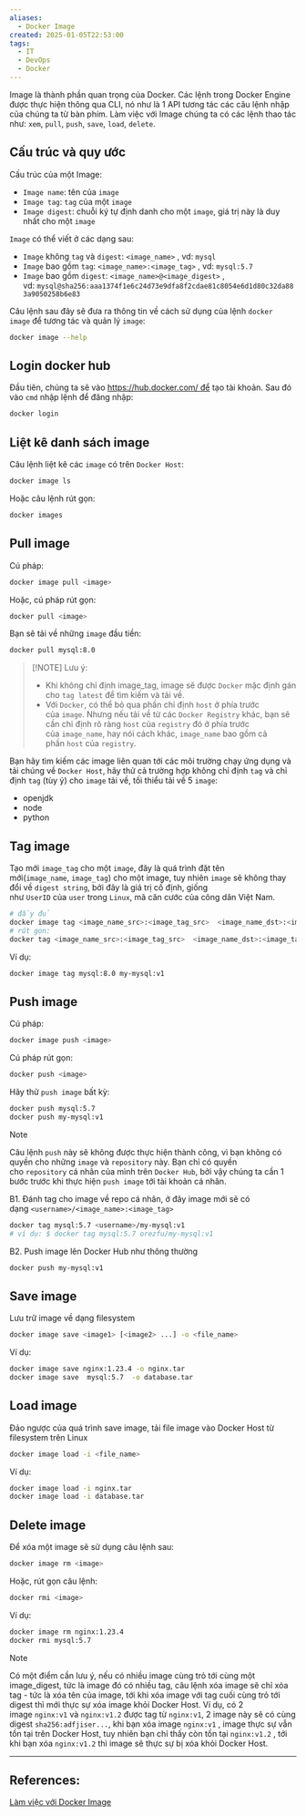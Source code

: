 ```yaml
---
aliases:
  - Docker Image
created: 2025-01-05T22:53:00
tags:
  - IT
  - DevOps
  - Docker
---
```

Image là thành phần quan trọng của Docker. Các lệnh trong Docker Engine được thực hiện thông qua CLI, nó như là 1 API tương tác các câu lệnh nhập của chúng ta từ bàn phím. Làm việc với Image chúng ta có các lệnh thao tác như: `xem`, `pull`, `push`, `save`, `load`, `delete`.

## Cấu trúc và quy ước

Cấu trúc của một Image:
- `Image name`: tên của `image`
- `Image tag`: `tag` của một `image`
- `Image digest`: chuỗi ký tự định danh cho một `image`, giá trị này là duy nhất cho một `image`

`Image` có thể viết ở các dạng sau:
- `Image` không `tag` và `digest`: `<image_name>` , vd: `mysql`
- `Image` bao gồm `tag`: `<image_name>:<image_tag>` , vd: `mysql:5.7`
- `Image` bao gồm `digest`: `<image_name>@<image_digest>` , vd: `mysql@sha256:aaa1374f1e6c24d73e9dfa8f2cdae81c8054e6d1d80c32da883a9050258b6e83`

Câu lệnh sau đây sẽ đưa ra thông tin về cách sử dụng của lệnh `docker image` để tương tác và quản lý `image`:

```bash
docker image --help
```

## Login docker hub

Đầu tiên, chúng ta sẽ vào https://hub.docker.com/ để tạo tài khoản. Sau đó vào `cmd` nhập lệnh để đăng nhập:

```bash
docker login
```

## Liệt kê danh sách image

Câu lệnh liệt kê các `image` có trên `Docker Host`:

```bash
docker image ls 
```

Hoặc câu lệnh rút gọn:

```bash
docker images
```

## Pull image

Cú pháp:

```bash
docker image pull <image>
```

Hoặc, cú pháp rút gọn:

```bash
docker pull <image>
```

Bạn sẽ tải về những `image` đầu tiền:

```bash
docker pull mysql:8.0
```

> [!NOTE] Lưu ý:
> - Khi không chỉ định image_tag, image sẽ được `Docker` mặc định gán cho `tag latest` để tìm kiếm và tải về.
> - Với `Docker`, có thể bỏ qua phần chỉ định `host` ở phía trước của `image`. Nhưng nếu tải về từ các `Docker Registry` khác, bạn sẽ cần chỉ định rõ ràng `host` của `registry` đó ở phía trước của `image_name`, hay nói cách khác, `image_name` bao gồm cả phần `host` của `registry`.

Bạn hãy tìm kiếm các image liên quan tới các môi trường chạy ứng dụng và tải chúng về `Docker Host`, hãy thử cả trường hợp không chỉ định `tag` và chỉ định `tag` (tùy ý) cho `image` tải về, tối thiểu tải về 5 `image`:
- openjdk
- node
- python

## Tag image

Tạo mới `image_tag` cho một `image`, đây là quá trình đặt tên mới(`image_name`, `image_tag`) cho một image, tuy nhiên `image` sẽ không thay đổi về `digest string`, bởi đây là giá trị cố định, giống như `UserID` của `user` trong `Linux`, mã căn cước của công dân Việt Nam.

```bash
# đầy đủ
docker image tag <image_name_src>:<image_tag_src>  <image_name_dst>:<image_tag_dst>
# rút gọn:
docker tag <image_name_src>:<image_tag_src>  <image_name_dst>:<image_tag_dst>
```

Ví dụ:

```bash
docker image tag mysql:8.0 my-mysql:v1
```

## Push image

Cú pháp:

```bash
docker image push <image>
```

Cú pháp rút gọn:

```bash
docker push <image> 
```

Hãy thử `push image` bất kỳ:

```bash
docker push mysql:5.7
docker push my-mysql:v1
```

> [!NOTE]
> Câu lệnh `push` này sẽ không được thực hiện thành công, vì bạn không có quyền cho những `image` và `repository` này. Bạn chỉ có quyền cho `repository` cá nhân của mình trên `Docker Hub`, bởi vậy chúng ta cần 1 bước trước khi thực hiện `push image` tới tài khoản cá nhân.

B1. Đánh tag cho image về repo cá nhân, ở đây image mới sẽ có dạng `<username>/<image_name>:<image_tag>`

```bash
docker tag mysql:5.7 <username>/my-mysql:v1
# ví dụ: $ docker tag mysql:5.7 orezfu/my-mysql:v1
```

B2. Push image lên Docker Hub như thông thường

```bash
docker push my-mysql:v1
```

## Save image

Lưu trữ image về dạng filesystem

```bash
docker image save <image1> [<image2> ...] -o <file_name>
```

Ví dụ:

```bash
docker image save nginx:1.23.4 -o nginx.tar
docker image save  mysql:5.7  -o database.tar
```

## Load image

Đảo ngược của quá trình save image, tải file image vào Docker Host từ filesystem trên Linux

```bash
docker image load -i <file_name>
```

Ví dụ:

```bash
docker image load -i nginx.tar
docker image load -i database.tar  
```

## Delete image

Để xóa một image sẽ sử dụng câu lệnh sau:

```bash
docker image rm <image>
```

Hoặc, rút gọn câu lệnh:

```bash
docker rmi <image>
```

Ví dụ:

```bash
docker image rm nginx:1.23.4
docker rmi mysql:5.7
```

> [!NOTE]
> Có một điểm cần lưu ý, nếu có nhiều image cùng trỏ tới cùng một image_digest, tức là image đó có nhiều tag, câu lệnh xóa image sẽ chỉ xóa tag - tức là xóa tên của image, tới khi xóa image với tag cuối cùng trỏ tới digest thì mới thực sự xóa image khỏi Docker Host. Ví dụ, có 2 image `nginx:v1` và `nginx:v1.2` được tag từ `nginx:v1`, 2 image này sẽ có cùng digest `sha256:adfjiser...`, khi bạn xóa image `nginx:v1` , image thực sự vẫn tồn tại trên Docker Host, tuy nhiên bạn chỉ thấy còn tồn tại `nginx:v1.2` , tới khi bạn xóa `nginx:v1.2` thì image sẽ thực sự bị xóa khỏi Docker Host.

---
## References:

[Làm việc với Docker Image](https://tedu.com.vn/kien-thuc/bai-2-lam-viec-voi-docker-image-388.html)